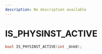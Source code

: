 ```yaml
---
description: No description available 
---
```


# IS_PHYSINST_ACTIVE

```cpp
bool IS_PHYSINST_ACTIVE(int _Unk0);
```